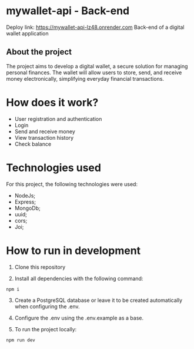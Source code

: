 # mywallet-api - Back-end
Deploy link: https://mywallet-api-lz48.onrender.com
Back-end of a digital wallet application

## About the project

The project aims to develop a digital wallet, a secure solution for managing personal finances. The wallet will allow users to store, send, and receive money electronically, simplifying everyday financial transactions.

# How does it work?

- User registration and authentication
- Login
- Send and receive money
- View transaction history
- Check balance

# Technologies used
For this project, the following technologies were used:

- NodeJs;
- Express;
- MongoDb;
- uuid;
- cors;
- Joi;

# How to run in development

1. Clone this repository

2. Install all dependencies with the following command:

```bash
npm i
```

3. Create a PostgreSQL database or leave it to be created automatically when configuring the .env.
4. Configure the .env using the .env.example as a base.

5. To run the project locally:

```bash
npm run dev
```
